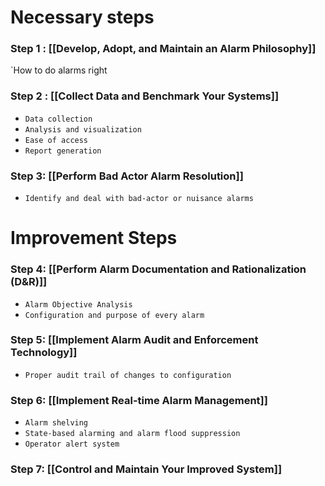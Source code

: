 # Necessary steps
### Step 1 : [[Develop, Adopt, and Maintain an Alarm Philosophy]]
`How to do alarms right
### Step 2 : [[Collect Data and Benchmark Your Systems]]
- `Data collection`
- `Analysis and visualization`
- `Ease of access`
- `Report generation`
### Step 3: [[Perform Bad Actor Alarm Resolution]]
- `Identify and deal with bad-actor or nuisance alarms`

# Improvement Steps
### Step 4: [[Perform Alarm Documentation and Rationalization (D&R)]]
- `Alarm Objective Analysis`
- `Configuration and purpose of every alarm`
### Step 5: [[Implement Alarm Audit and Enforcement Technology]]
- `Proper audit trail of changes to configuration`
### Step 6: [[Implement Real-time Alarm Management]]
- `Alarm shelving`
- `State-based alarming and alarm flood suppression`
- `Operator alert system`
### Step 7: [[Control and Maintain Your Improved System]] 



